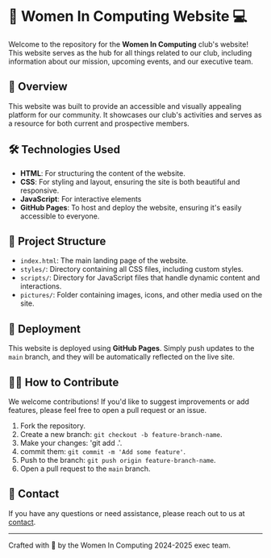 # 💖 Women In Computing Website 💻

Welcome to the repository for the **Women In Computing** club's website! This website serves as the hub for all things related to our club, including information about our mission, upcoming events, and our executive team.

## 🌟 Overview

This website was built to provide an accessible and visually appealing platform for our community. It showcases our club's activities and serves as a resource for both current and prospective members.

## 🛠 Technologies Used

- **HTML**: For structuring the content of the website.
- **CSS**: For styling and layout, ensuring the site is both beautiful and responsive.
- **JavaScript**: For interactive elements
- **GitHub Pages**: To host and deploy the website, ensuring it's easily accessible to everyone.

## 📂 Project Structure

- `index.html`: The main landing page of the website.
- `styles/`: Directory containing all CSS files, including custom styles.
- `scripts/`: Directory for JavaScript files that handle dynamic content and interactions.
- `pictures/`: Folder containing images, icons, and other media used on the site.

## 🚀 Deployment

This website is deployed using **GitHub Pages**. Simply push updates to the `main` branch, and they will be automatically reflected on the live site.

## 👩‍💻 How to Contribute

We welcome contributions! If you'd like to suggest improvements or add features, please feel free to open a pull request or an issue.

1. Fork the repository.
2. Create a new branch: `git checkout -b feature-branch-name`.
3. Make your changes: 'git add .'.
4. commit them: `git commit -m 'Add some feature'`.
5. Push to the branch: `git push origin feature-branch-name`.
6. Open a pull request to the `main` branch.

## 💌 Contact

If you have any questions or need assistance, please reach out to us at [contact](mailto:ukansaswic@gmail.com).

---

Crafted with 💖 by the Women In Computing 2024-2025 exec team.
